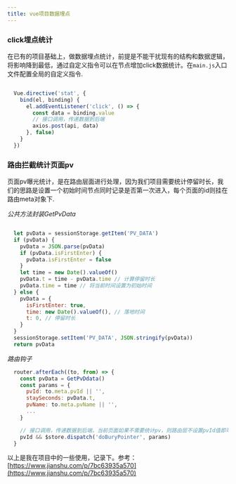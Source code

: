 ```yaml
---
title: vue项目数据埋点
---
```


### click埋点统计

在已有的项目基础上，做数据埋点统计，前提是不能干扰现有的结构和数据逻辑，将影响降到最低，通过自定义指令可以在节点增加click数据统计。在`main.js`入口文件配置全局的自定义指令.

```javascript

  Vue.directive('stat', {
    bind(el, binding) {
      el.addEventListener('click', () => {
        const data = binding.value
        // 接口调用，传递数据到后端
        axios.post(api, data)
      }, false)
    }
  })

```

### 路由拦截统计页面pv

页面pv曝光统计，是在路由层面进行处理，因为我们项目需要统计停留时长，我们的思路是设置一个初始时间节点同时记录是否第一次进入，每个页面的id则挂在路由meta对象下.

*公共方法封装GetPvData*
```javascript

  let pvData = sessionStorage.getItem('PV_DATA')
  if (pvData) {
    pvData = JSON.parse(pvData)
    if (pvData.isFirstEnter) {
      pvData.isFirstEnter = false
    }
    let time = new Date().valueOf()
    pvData.t = time - pvData.time // 计算停留时长
    pvData.time = time // 将当前时间设置为初始时间
  } else {
    pvData = {
      isFirstEnter: true,
      time: new Date().valueOf(), // 落地时间
      t: 0, // 停留时长
    }
  }
  sessionStorage.setItem('PV_DATA', JSON.stringify(pvData))
  return pvData

```

*路由钩子*
```javascript
  router.afterEach((to, from) => {
    const pvData = GetPvDdata()
    const params = {
      pvId: to.meta.pvId || '',
      staySeconds: pvData.t,
      pvName: to.meta.pvName || '',
      ...
    }

    // 接口调用，传递数据到后端，当前页面如果不需要统计pv，则路由层不设置pvId值即可
    pvId && $store.dispatch('doBuryPointer', params)
  }

```

以上是我在项目中的一些使用，记录下。参考：[https://www.jianshu.com/p/7bc63935a570](https://www.jianshu.com/p/7bc63935a570)
